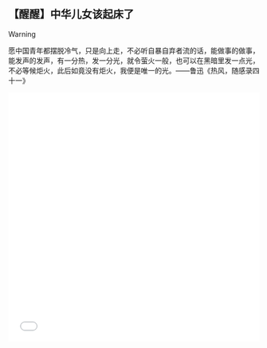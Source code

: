 ## 【醒醒】中华儿女该起床了

> [!warning]
>愿中国青年都摆脱冷气，只是向上走，不必听自暴自弃者流的话，能做事的做事，能发声的发声，有一分热，发一分光，就令萤火一般，也可以在黑暗里发一点光，不必等候炬火，此后如竟没有炬火，我便是唯一的光。——鲁迅《热风，随感录四十一》

<iframe src="//player.bilibili.com/player.html?aid=840488687&bvid=BV1m54y1Q7eQ&cid=182078162&page=1&danmaku=0&high_quality=1" allowfullscreen="true" width="100%" height="500" scrolling="no" frameborder="0" sandbox="allow-popups allow-top-navigation allow-same-origin allow-forms allow-scripts"></iframe>
